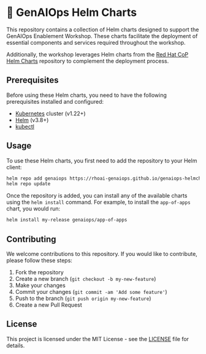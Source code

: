 # 🎈 GenAIOps Helm Charts

This repository contains a collection of Helm charts designed to support the GenAIOps Enablement Workshop. These charts facilitate the deployment of essential components and services required throughout the workshop.

Additionally, the workshop leverages Helm charts from the [Red Hat CoP Helm Charts](https://github.com/redhat-cop/helm-charts/) repository to complement the deployment process.
## Prerequisites

Before using these Helm charts, you need to have the following prerequisites installed and configured:

- [Kubernetes](https://kubernetes.io/) cluster (v1.22+)
- [Helm](https://helm.sh/) (v3.8+)
- [kubectl](https://kubernetes.io/docs/tasks/tools/)

## Usage

To use these Helm charts, you first need to add the repository to your Helm client:

```bash
helm repo add genaiops https://rhoai-genaiops.github.io/genaiops-helmcharts/
helm repo update
```

Once the repository is added, you can install any of the available charts using the `helm install` command. For example, to install the `app-of-apps` chart, you would run:

```bash
helm install my-release genaiops/app-of-apps
```

## Contributing

We welcome contributions to this repository. If you would like to contribute, please follow these steps:

1. Fork the repository
2. Create a new branch (`git checkout -b my-new-feature`)
3. Make your changes
4. Commit your changes (`git commit -am 'Add some feature'`)
5. Push to the branch (`git push origin my-new-feature`)
6. Create a new Pull Request

## License

This project is licensed under the MIT License - see the [LICENSE](LICENSE) file for details.

